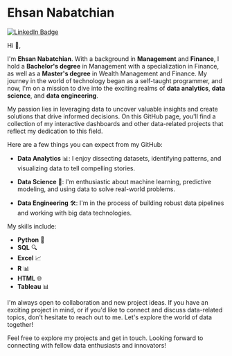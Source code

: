 # Ehsan Nabatchian

[![LinkedIn Badge](https://img.shields.io/badge/My-LinkedIn-blue)](https://www.linkedin.com/in/ehsan-nabatchian/)

Hi 👋,

I'm **Ehsan Nabatchian**. With a background in **Management** and **Finance**, I hold a **Bachelor's degree** in Management with a specialization in Finance, as well as a **Master's degree** in Wealth Management and Finance. My journey in the world of technology began as a self-taught programmer, and now, I'm on a mission to dive into the exciting realms of **data analytics**, **data science**, and **data engineering**.

My passion lies in leveraging data to uncover valuable insights and create solutions that drive informed decisions. On this GitHub page, you'll find a collection of my interactive dashboards and other data-related projects that reflect my dedication to this field.

Here are a few things you can expect from my GitHub:

- **Data Analytics** 📊: I enjoy dissecting datasets, identifying patterns, and visualizing data to tell compelling stories.

- **Data Science** 🤖: I'm enthusiastic about machine learning, predictive modeling, and using data to solve real-world problems.

- **Data Engineering** 🛠️: I'm in the process of building robust data pipelines and working with big data technologies.

My skills include:

- **Python** 🐍
- **SQL** 🔍
- **Excel** 📈
- **R** 📊
- **HTML** 🌐
- **Tableau** 📊

I'm always open to collaboration and new project ideas. If you have an exciting project in mind, or if you'd like to connect and discuss data-related topics, don't hesitate to reach out to me. Let's explore the world of data together!

Feel free to explore my projects and get in touch. Looking forward to connecting with fellow data enthusiasts and innovators!



